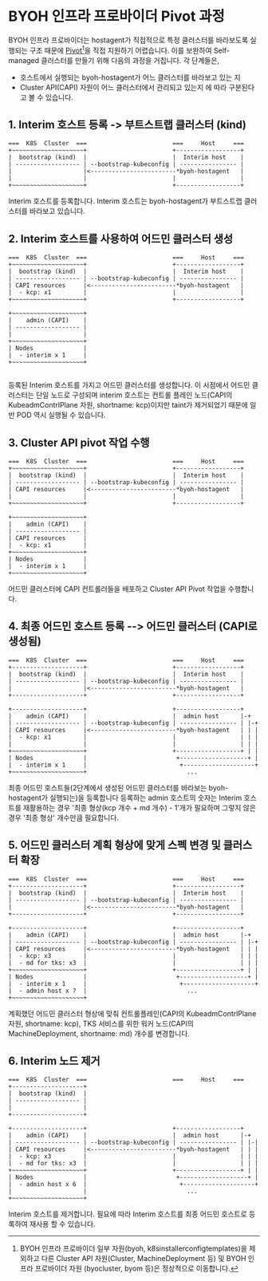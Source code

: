 # BYOH 인프라 프로바이더 Pivot 과정

BYOH 인프라 프로바이더는 hostagent가 직접적으로 특정 클러스터를 바라보도록 실행되는 구조 때문에 [Pivot](https://cluster-api.sigs.k8s.io/clusterctl/commands/move#pivot)[^1]을 직접 지원하기 어렵습니다.
이를 보완하여 Self-managed 클러스터를 만들기 위해 다음의 과정을 거칩니다.
각 단계들은,
- 호스트에서 실행되는 byoh-hostagent가 어느 클러스터를 바라보고 있는 지
- Cluster API(CAPI) 자원이 어느  클러스터에서 관리되고 있는지
에 따라 구분된다고 볼 수 있습니다.

[^1]: BYOH 인프라 프로바이더 일부 자원(byoh, k8sinstallerconfigtemplates)을 제외하고 다른 Cluster API 자원(Cluster, MachineDeployment 등) 및 BYOH 인프라 프로바이더 자원 (byocluster, byom 등)은 정상적으로 이동합니다.

## 1. Interim 호스트 등록 -> 부트스트랩 클러스터 (kind)
```
===  K8S  Cluster  ===                        ===     Host     ===
+~~~~~~~~~~~~~~~~~~~~+                        +------------------+
|  bootstrap (kind)  |                        |  Interim host    |
| ------------------ | --bootstrap-kubeconfig | ---------------- |
|                    |<------------------------*byoh-hostagent   |
|                    |                        |                  |
+~~~~~~~~~~~~~~~~~~~~+                        +------------------+
```
Interim 호스트를 등록합니다. Interim 호스트는 byoh-hostagent가 부트스트랩 클러스터를 바라보고 있습니다.

## 2. Interim 호스트를 사용하여 어드민 클러스터 생성
```
===  K8S  Cluster  ===                        ===     Host     ===
+~~~~~~~~~~~~~~~~~~~~+                        +------------------+
|  bootstrap (kind)  |                        |  Interim host    |
| ------------------ | --bootstrap-kubeconfig | ---------------- |
| CAPI resources     |<------------------------*byoh-hostagent   |
|  - kcp: x1         |                        |                  |
+~~~~~~~~~~~~~~~~~~~~+                        +------------------+

+~~~~~~~~~~~~~~~~~~~~+
|    admin (CAPI)    |
| ------------------ |
|                    |
+~~~~~~~~~~~~~~~~~~~~+
| Nodes              |
|  - interim x 1     |
+~~~~~~~~~~~~~~~~~~~~+
 
```
등록된 Interim 호스트를 가지고 어드민 클러스터를 생성합니다.
이 시점에서 어드민 클러스터는 단일 노드로 구성되며 interim 호스트는 컨트롤 플레인 노드(CAPI의 KubeadmContrlPlane 자원, shortname: kcp)이지만 taint가 제거되었기 때문에 일반 POD 역시 실행될 수 있습니다.

## 3. Cluster API pivot 작업 수행
```
===  K8S  Cluster  ===                        ===     Host     ===
+~~~~~~~~~~~~~~~~~~~~+                        +------------------+
|  bootstrap (kind)  |                        |  Interim host    |
| ------------------ | --bootstrap-kubeconfig | ---------------- |
| CAPI resources     |<------------------------*byoh-hostagent   |
|                    |                        |                  |
+~~~~~~~~~~~~~~~~~~~~+                        +------------------+

+~~~~~~~~~~~~~~~~~~~~+
|    admin (CAPI)    |
| ------------------ |
| CAPI resources     |
|  - kcp: x1         |
+~~~~~~~~~~~~~~~~~~~~+
| Nodes              |
|  - interim x 1     |
+~~~~~~~~~~~~~~~~~~~~+
```
어드민 클러스터에 CAPI 컨트롤러들을 배포하고 Cluster API Pivot 작업을 수행합니다.

## 4. 최종 어드민 호스트 등록 --> 어드민 클러스터 (CAPI로 생성됨)
```
===  K8S  Cluster  ===                        ===     Host     ===
+--------------------+                        +------------------+
|  bootstrap (kind)  |                        |  Interim host    |
| ------------------ | --bootstrap-kubeconfig | ---------------- |
|                    |<------------------------*byoh-hostagent   |
+--------------------+                        +------------------+

+--------------------+                        +------------------+
|    admin (CAPI)    |                        |  admin host      |-+
| ------------------ | --bootstrap-kubeconfig | ---------------- | |-+
| CAPI resources     |<------------------------*byoh-hostagent   | | |
|  - kcp: x1         |                        |                  | | |
|                    |                        |                  | | |
+~~~~~~~~~~~~~~~~~~~~+                        +------------------+ | |
| Nodes              |                         +-------------------+ |
|  - interim x 1     |                          +--------------------+
+~~~~~~~~~~~~~~~~~~~~+                            ...

```
최종 어드민 호스트들(2단계에서 생성된 어드민 클러스터를 바라보는 byoh-hostagent가 실행되는)을 등록합니다
등록하는 admin 호스트의 숫자는 Interim 호스트를 재활용하는 경우 '최종 형상(kcp 개수 + md 개수) - 1'개가 필요하며 그렇지 않은 경우 '최종 형상' 개수만큼 필요합니다.

## 5. 어드민 클러스터 계획 형상에 맞게 스펙 변경 및 클러스터 확장
```
===  K8S  Cluster  ===                        ===     Host     ===
+--------------------+                        +------------------+
|  bootstrap (kind)  |                        |  Interim host    |
| ------------------ | --bootstrap-kubeconfig | ---------------- |
|                    |<------------------------*byoh-hostagent   |
+--------------------+                        +------------------+

+--------------------+                        +------------------+
|    admin (CAPI)    |                        |  admin host      |-+
| ------------------ | --bootstrap-kubeconfig | ---------------- | |-+
| CAPI resources     |<------------------------*byoh-hostagent   | | |
|  - kcp: x3         |                        |                  | | |
|  - md for tks: x3  |                        |                  | | |
+~~~~~~~~~~~~~~~~~~~~+                        +------------------+ | |
| Nodes              |                         +-------------------+ |
|  - interim x 1     |                          +--------------------+
|  - admin host x ?  |                            ...
+~~~~~~~~~~~~~~~~~~~~+
```
계획했던 어드민 클러스터 형상에 맞춰 컨트롤플레인(CAPI의 KubeadmContrlPlane 자원, shortname: kcp), TKS 서비스를 위한 워커 노드(CAPI의 MachineDeployment, shortname: md) 개수를 변경합니다.

## 6. Interim 노드 제거
```
===  K8S  Cluster  ===                        ===     Host     ===
+--------------------+
|  bootstrap (kind)  |
| ------------------ |
|                    |
+--------------------+

+--------------------+                        +------------------+
|    admin (CAPI)    |                        |  admin host      |-+
| ------------------ | --bootstrap-kubeconfig | ---------------- | |-|
| CAPI resources     |<------------------------*byoh-hostagent   | | |
|  - kcp: x3         |                        |                  | | |
|  - md for tks: x3  |                        |                  | | |
+~~~~~~~~~~~~~~~~~~~~+                        +------------------+ | |
| Nodes              |                         +-------------------+ |
|  - admin host x 6  |                          +--------------------+
|                    |                            ...
+~~~~~~~~~~~~~~~~~~~~+

```
Interim 호스트를 제거합니다. 필요에 따라 Interim 호스트를 최종 어드민 호스트로 등록하여 재사용 할 수 있습니다.

